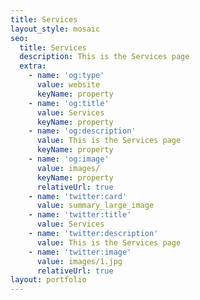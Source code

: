 ```yaml
---
title: Services
layout_style: mosaic
seo:
  title: Services
  description: This is the Services page
  extra:
    - name: 'og:type'
      value: website
      keyName: property
    - name: 'og:title'
      value: Services
      keyName: property
    - name: 'og:description'
      value: This is the Services page
      keyName: property
    - name: 'og:image'
      value: images/
      keyName: property
      relativeUrl: true
    - name: 'twitter:card'
      value: summary_large_image
    - name: 'twitter:title'
      value: Services
    - name: 'twitter:description'
      value: This is the Services page
    - name: 'twitter:image'
      value: images/1.jpg
      relativeUrl: true
layout: portfolio
---
```

